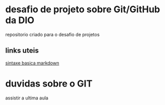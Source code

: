 # desafio de projeto sobre Git/GitHub da DIO
repositorio criado para o desafio de projetos

## links uteis
[sintaxe basica markdown](https://www.markdownguide.org/getting-started/)

# duvidas sobre o GIT
assistir a ultima aula
